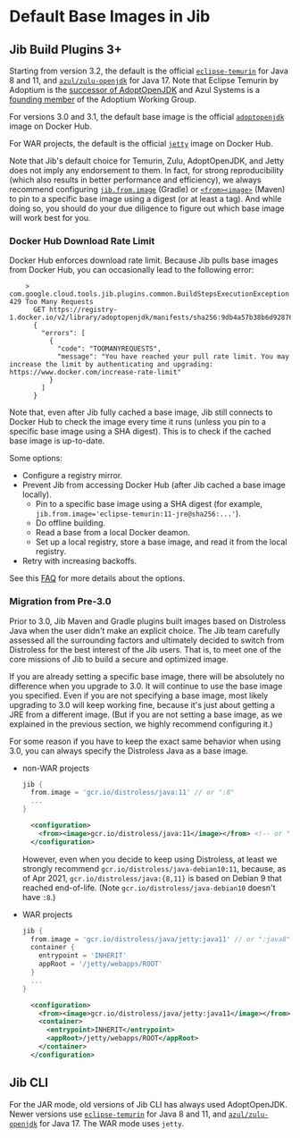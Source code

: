 # Default Base Images in Jib

## Jib Build Plugins 3+

Starting from version 3.2, the default is the official [`eclipse-temurin`](https://hub.docker.com/_/eclipse-temurin) for Java 8 and 11, and [`azul/zulu-openjdk`](https://hub.docker.com/r/azul/zulu-openjdk) for Java 17. Note that Eclipse Temurin by Adoptium is the [successor of AdoptOpenJDK](https://blog.adoptopenjdk.net/2021/08/goodbye-adoptopenjdk-hello-adoptium/) and Azul Systems is a [founding member](https://www.azul.com/blog/eclipse-temurin-new-distribution-of-openjdk/) of the Adoptium Working Group.

For versions 3.0 and 3.1, the default base image is the official [`adoptopenjdk`](https://hub.docker.com/_/adoptopenjdk) image on Docker Hub.

For WAR projects, the default is the official [`jetty`](https://hub.docker.com/_/jetty) image on Docker Hub.

Note that Jib's default choice for Temurin, Zulu, AdoptOpenJDK, and Jetty does not imply any endorsement to them. In fact, for strong reproducibility (which also results in better performance and efficiency), we always recommend configuring [`jib.from.image`](https://github.com/GoogleContainerTools/jib/tree/master/jib-gradle-plugin#from-closure) (Gradle) or [`<from><image>`](https://github.com/GoogleContainerTools/jib/tree/master/jib-maven-plugin#from-object) (Maven) to pin to a specific base image using a digest (or at least a tag). And while doing so, you should do your due diligence to figure out which base image will work best for you.

### Docker Hub Download Rate Limit

Docker Hub enforces download rate limit. Because Jib pulls base images from Docker Hub, you can occasionally lead to the following error:
```
    > com.google.cloud.tools.jib.plugins.common.BuildStepsExecutionException: 429 Too Many Requests
      GET https://registry-1.docker.io/v2/library/adoptopenjdk/manifests/sha256:9db4a57b38b6d928761ec9c5a250677d306095df0f6a6bdd8936628e033b9f1a
      {
        "errors": [
          {
            "code": "TOOMANYREQUESTS",
            "message": "You have reached your pull rate limit. You may increase the limit by authenticating and upgrading: https://www.docker.com/increase-rate-limit"
          }
        ]
      }
```
Note that, even after Jib fully cached a base image, Jib still connects to Docker Hub to check the image every time it runs (unless you pin to a specific base image using a SHA digest). This is to check if the cached base image is up-to-date.

Some options:
* Configure a registry mirror.
* Prevent Jib from accessing Docker Hub (after Jib cached a base image locally).
   - Pin to a specific base image using a SHA digest (for example, `jib.from.image='eclipse-temurin:11-jre@sha256:...'`).
   - Do offline building.
   - Read a base from a local Docker deamon.
   - Set up a local registry, store a base image, and read it from the local registry.
* Retry with increasing backoffs.

See this [FAQ](https://github.com/GoogleContainerTools/jib/blob/master/docs/faq.md#i-am-hitting-docker-hub-rate-limits-how-can-i-configure-registry-mirrors) for more details about the options.

### Migration from Pre-3.0

Prior to 3.0, Jib Maven and Gradle plugins built images based on Distroless Java when the user didn't make an explicit choice. The Jib team carefully assessed all the surrounding factors and ultimately decided to switch from Distroless for the best interest of the Jib users. That is, to meet one of the core missions of Jib to build a secure and optimized image.

If you are already setting a specific base image, there will be absolutely no difference when you upgrade to 3.0. It will continue to use the base image you specified. Even if you are not specifying a base image, most likely upgrading to 3.0 will keep working fine, because it's just about getting a JRE from a different image. (But if you are not setting a base image, as we explained in the previous section, we highly recommend configuring it.)

For some reason if you have to keep the exact same behavior when using 3.0, you can always specify the Distroless Java as a base image.

* non-WAR projects
   ```groovy
   jib {
     from.image = 'gcr.io/distroless/java:11' // or ":8"
     ...
   }
   ```
   ```xml
     <configuration>
       <from><image>gcr.io/distroless/java:11</image></from> <!-- or ":8" -->
     </configuration>
   ```
   However, even when you decide to keep using Distroless, at least we strongly recommend `gcr.io/distroless/java-debian10:11`, because, as of Apr 2021, `gcr.io/distroless/java:{8,11}` is based on Debian 9 that reached end-of-life. (Note `gcr.io/distroless/java-debian10` doesn't have `:8`.)

* WAR projects
   ```gradle
   jib {
     from.image = 'gcr.io/distroless/java/jetty:java11' // or ":java8"
     container {
       entrypoint = 'INHERIT'
       appRoot = '/jetty/webapps/ROOT'
     }
     ...
   }
   ```
   ```xml
     <configuration>
       <from><image>gcr.io/distroless/java/jetty:java11</image></from> <!-- or ":java8" -->
       <container>
         <entrypoint>INHERIT</entrypoint>
         <appRoot>/jetty/webapps/ROOT</appRoot>
       </container>
     </configuration>
   ```

## Jib CLI

For the JAR mode, old versions of Jib CLI has always used AdoptOpenJDK. Newer versions use [`eclipse-temurin`](https://hub.docker.com/_/eclipse-temurin) for Java 8 and 11, and [`azul/zulu-openjdk`](https://hub.docker.com/r/azul/zulu-openjdk) for Java 17. The WAR mode uses `jetty`.

